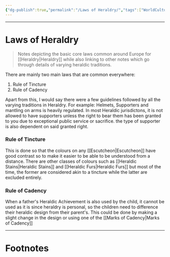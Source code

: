 ```yaml
---
{"dg-publish":true,"permalink":"/Laws of Heraldry/","tags":["WorldCulture","History","Military"]}
---
```



---
# Laws of Heraldry
> Notes depicting the basic core laws common around Europe for [[Heraldry\|Heraldry]] while also linking to other notes which go through details of varying heraldic traditions.

There are mainly two main laws that are common everywhere:
1. Rule of Tincture
2. Rule of Cadency

Apart from this, I would say there were a few guidelines followed by all the varying traditions in Heraldry. For example: Helmets, Supporters and mantling on arms is heavily regulated.
In most Heraldic jurisdictons, it is not allowed to have supporters unless the right to bear them has been granted to you due to exceptional public service or sacrifice. the type of supporter is also dependent on said granted right.

### Rule of Tincture
This is done so that the colours on any [[Escutcheon\|Escutcheon]] have good contrast so to make it easier to be able to be understood from a distance. 
There are other classes of colours such as [[Heraldic Stains\|Heraldic Stains]] and [[Heraldic Furs\|Heraldic Furs]] but most of the time, the former are considered akin to a tincture while the latter are excluded entirely.

### Rule of Cadency
When a father's Heraldic Achievement is also used by the child, it cannot be used as it is since heraldry is personal, so the children need to difference their heraldic design from their parent's. This could be done by making a slight change in the design or using one of the [[Marks of Cadency\|Marks of Cadency]]

---
# Footnotes